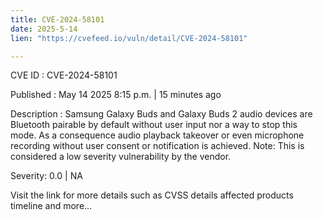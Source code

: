 ```yaml
---
title: CVE-2024-58101
date: 2025-5-14
lien: "https://cvefeed.io/vuln/detail/CVE-2024-58101"

---
```


CVE ID : CVE-2024-58101

Published :  May 14
2025
8:15 p.m. | 15 minutes ago

Description : Samsung Galaxy Buds and Galaxy Buds 2 audio devices are Bluetooth pairable by default without user input nor a way to stop this mode. As a consequence
audio playback takeover or even microphone recording without user consent or notification is achieved. Note: This is considered a low severity vulnerability by the vendor.

Severity: 0.0 | NA

Visit the link for more details
such as CVSS details
affected products
timeline
and more...
